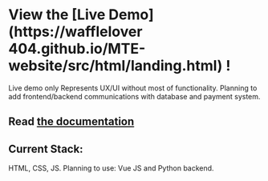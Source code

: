 # View the [Live Demo](https://wafflelover 404.github.io/MTE-website/src/html/landing.html) !

Live demo only Represents UX/UI without most of functionality. Planning to add frontend/backend communications with database and payment system.
## Read [the documentation](https://sparkling-copper-4f8.notion.site/MTE-studios-documentation-1f1d783dcb62806a9651f6e88d05749d)

## Current Stack:

HTML,
CSS,
JS. Planning to use: Vue JS and Python backend.


